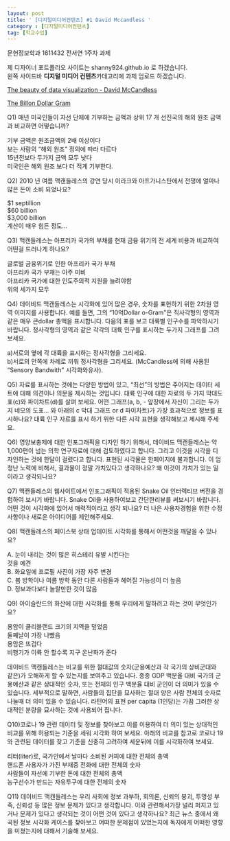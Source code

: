 ```yaml
---
layout: post
title: ' [디지털미디어컨텐츠] #1 David Mccandless '
category : [디지털미디어컨텐츠]
tag: [학교수업]
---
```


문헌정보학과 1611432 전서연 1주차 과제   

제 디자이너 포트폴리오 사이트는 shanny924.github.io 로 하겠습니다.       
왼쪽 사이드바 **디지털 미디어 컨텐츠**카데고리에 과제 업로드 하겠습니다.    

[The beauty of data visualization - David McCandless](https://www.ted.com/talks/david_mccandless_the_beauty_of_data_visualization?utm_campaign=tedspread&utm_medium=referral&utm_source=tedcomshare)

[The Billon Dollar Gram](https://www.informationisbeautiful.net/visualizations/the-billion-dollar-gram/)

Q1) 매년 미국인들이 자선 단체에 기부하는 금액과 상위 17 개 선진국의 해외 원조 금액과 비교하면 어떻습니까?

기부 금액은 원조금액의 2배 이상이다   
보는 사람의 “해외 원조" 정의에 따라 다르다   
15년전보다  두가지 금액 모두 낮다    
미국인은 해외 원조 보다 더 적게 기부한다.    
    
Q2) 2010 년 여름  맥캔들레스의 강연  당시 이라크와 아프가니스탄에서 전쟁에 얼마나 많은 돈이 소비 되었나요?

$1 septillion   
$60 billion    
$3,000 billion    
계산이 매우 힘든 정도…    

Q3) 맥캔들레스는 아프리카 국가의 부채를 현재 금융 위기의 전 세계 비용과 비교하여 어떤걸 드러나게 하나요?
    
글로벌 금융위기로 인한 아프리카 국가 부채    
아프리카 국가 부채는 아주 미비    
아프리카 국가에 대한 인도주의적 지원을 늘려야함    
위의 세가지 모두      

Q4) 데이비드 맥캔들레스는 시각화에 있어 많은 경우, 숫자를 표현하기 위한 2차원 영역 이미지를 사용합니다. 예를 들면, 그의 “10억Dollar o-Gram"은 직사각형의 영역과 같은 매우 큰dollar 총액을 표시합니다. 다음의 표를 보고 대륙별 인구수를 파악하시기 바랍니다. 
정사각형의 영역과 같은 각각의 대륙 인구를 표시하는 두가지 그래프를 그려보세요.     
    
a)서로의 옆에 각 대륙을 표시하는 정사각형을 그리세요.    
b)서로의 안쪽에 차례로 끼워 정사각형을 그리세요. (McCandless에 의해 사용된 “Sensory Bandwith" 시각화와유사).     

Q5) 자료를 표시하는 것에는 다양한 방법이 있고, “최선”의 방법은 주어지는 데이터 세트에 대해 의견이나 의문을 제시하는 것입니다. 대륙 인구에 대한 자료의 두 가지 막대도표(c)와 파이차트(d)를 살펴 보세요. 어떤 그래프(a, b, - 앞장에서 자신이 그리는 두가지 네모의 도표… 와 아래의  c 막대 그래프  or d 파이차트)가 가장 효과적으로 정보를  표시하나요? 대륙 인구 자료를 표시 하기 위한 다른 시각 표현을 생각해보고 제시해 주세요.    


     
Q6) 영양보충제에 대한 인포그래픽을 디자인 하기 위해서, 데이비드 맥캔들레스는 약 1,000편이 넘는 의학 연구자료에 대해 검토하였다고 합니다. 그리고 이것을 시각을 디자인하는 것에 한달이 걸렸다고 합니다.  표현된 시각물은 한페이지에 불과합니다. 이 엄청난 노력에 비해서, 결과물이 정말 가치있다고 생각하나요? 왜 이것이 가치가 있는 일이라고 생각되나요?     


Q7) 맥캔들레스의 웹사이트에서 인포그래픽이 적용된 Snake Oil 인터렉티브 버전을 경험하여 보시기 바랍니다. Snake Oil을 사용하여보고 간단한리뷰를 써보시기 바랍니다. 어떤 것이 시각화에 있어서 매력적이라고 생각 되나요? 더 나은 사용자경험을 위한 수정사항이나 새로운 아이디어를 제안해주세요.      

    
    
Q8) 맥캔들레스의 페이스북 상태 업데이트 시각화를 통해서 어떤것을 깨달을 수 있나요?    
    
A. 눈이 내리는 것이 많은 히스테리 유발 시킨다는  
것을 예견    
B. 화요일에 프로필 사진이 가장 자주 변경   
C. 봄 방학이나 여름 방학 동안 다른 사람들과 헤어질 가능성이 더 높음   
D. 정보과다보다 놀랄만한 것이 많음    

Q9) 아이슬란드의 화산에 대한 시각화를 통해 우리에게 말하려고 하는 것이 무엇인가요?     

용암이 클리블랜드 크기의 지역을 덮었음    
둘째날이 가장 나빴음     
용암은 뜨겁다    
비행기가 이륙 안 할수록 지구 온난화가 준다    
 
 
          
데이비드 맥캔들레스는 비교를 위한 절대값의 숫자(군용예산과 각 국가의 상비군대와 같은)가 오해하게 할 수 있는지를 보여주고 있습니다. 종종 GDP 백분율 대비 국가의 군용예산과 같은 상대적인 숫자, 또는 전체의 인구 백분율 대비 군인이 더 의미가 있을 수 있습니다.  세부적으로  말하면, 사람들의 집단을 묘사하는 절대 양은 사람 전체의 숫자로 나눌때 더 의미 있을 수 있습니다.  라틴어의 표현 per capita (1인당)는 가끔 그러한 상대적인 분량을 묘사하는 것에 사용되어 집니다.    

Q10)코로나 19 관련 데이터 및 정보를 찾아보고 이를 이용하여 더 의미 있는 상대적인 비교를 위해 허용되는 기준을 세워 시각화 하여 보세요. 
아래의 비교를 참고로 코로나 19와 관련된 데이터를 찾고 기준을 신중히 고려하여 세운뒤에 이를 시각화하여 보세요.   
    
리터(liter)로, 국가안에서 날마다 소비된 커피에 대한 전체의 총액    
핸드폰 사용자가 가진 부재중 전화에 대한 전체의 숫자   
사람들이 자선에 기부한 돈에 대한 전체의 총액   
농구선수가 만드는 자유투구에 대한 전체의 숫자   


Q11) 데이비드 맥캔들레스는  우리 사회에 정보 과부하, 회의론, 신뢰의 붕괴, 투명성 부족, 신뢰성 등 많은 정보 문제가 있다고 생각합니다. 이와 관련해서가장 널리 퍼지고 있거나 문제가 있다고 생각되는 것이 어떤 것이 있다고 생각하나요? 최근 뉴스 중에서 왜곡된 정보 시각화 케이스를 찾아보고 어떠한 문제점이 있었는지에 독자에게 어떠한 영향을 미쳤는지에 대해서 기술해 보세요.      
    

    
